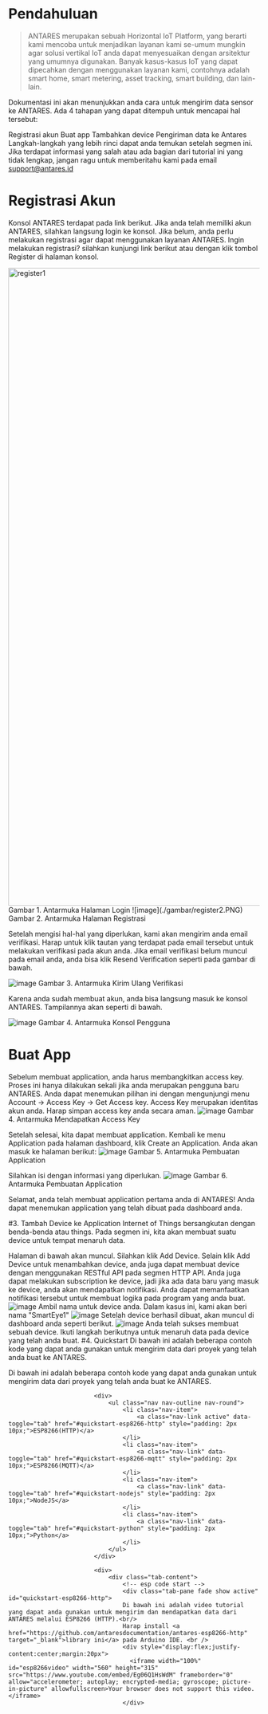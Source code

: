 # Pendahuluan

> ANTARES merupakan sebuah Horizontal IoT Platform, yang berarti kami mencoba untuk menjadikan layanan kami se-umum mungkin agar solusi vertikal IoT anda dapat menyesuaikan dengan arsitektur yang umumnya digunakan. Banyak kasus-kasus IoT yang dapat dipecahkan dengan menggunakan layanan kami, contohnya adalah smart home, smart metering, asset tracking, smart building, dan lain-lain.

Dokumentasi ini akan menunjukkan anda cara untuk mengirim data sensor ke ANTARES. Ada 4 tahapan yang dapat ditempuh untuk mencapai hal tersebut:

Registrasi akun
Buat app
Tambahkan device
Pengiriman data ke Antares
Langkah-langkah yang lebih rinci dapat anda temukan setelah segmen ini. Jika terdapat informasi yang salah atau ada bagian dari tutorial ini yang tidak lengkap, jangan ragu untuk memberitahu kami pada email support@antares.id
# Registrasi Akun
Konsol ANTARES terdapat pada link berikut. Jika anda telah memiliki akun ANTARES, silahkan langsung login ke konsol. Jika belum, anda perlu melakukan registrasi agar dapat menggunakan layanan ANTARES. Ingin melakukan registrasi? silahkan kunjungi link berikut atau dengan klik tombol Register di halaman konsol. 

<img width="1280" alt="register1" src="https://user-images.githubusercontent.com/60457179/73624994-8b469c80-4675-11ea-8c3f-d15c69c5fe0b.png"> 
Gambar 1. Antarmuka Halaman Login
![image](./gambar/register2.PNG)
Gambar 2. Antarmuka Halaman Registrasi

Setelah mengisi hal-hal yang diperlukan, kami akan mengirim anda email verifikasi. Harap untuk klik tautan yang terdapat pada email tersebut untuk melakukan verifikasi pada akun anda. Jika email verifikasi belum muncul pada email anda, anda bisa klik Resend Verification seperti pada gambar di bawah.

![image](./gambar/register3.PNG)
Gambar 3. Antarmuka Kirim Ulang Verifikasi

Karena anda sudah membuat akun, anda bisa langsung masuk ke konsol ANTARES. Tampilannya akan seperti di bawah.

![image](./gambar/getting-started-4.JPG)
Gambar 4. Antarmuka Konsol Pengguna

# Buat App
Sebelum membuat application, anda harus membangkitkan access key. Proses ini hanya dilakukan sekali jika anda merupakan pengguna baru ANTARES. Anda dapat menemukan pilihan ini dengan mengunjungi menu Account -> Access Key -> Get Access key. Access Key merupakan identitas akun anda. Harap simpan access key anda secara aman.
![image](./gambar/getting-started-7.JPG)
Gambar 4. Antarmuka Mendapatkan Access Key

Setelah selesai, kita dapat membuat application. Kembali ke menu Application pada halaman dashboard, klik Create an Application. Anda akan masuk ke halaman berikut:
![image](./gambar/getting-started-8.JPG)
Gambar 5. Antarmuka Pembuatan Application

Silahkan isi dengan informasi yang diperlukan.
![image](./gambar/getting-started-8.JPG)
Gambar 6. Antarmuka Pembuatan Application

Selamat, anda telah membuat application pertama anda di ANTARES! Anda dapat menemukan application yang telah dibuat pada dashboard anda.

#3. Tambah Device ke Application
Internet of Things bersangkutan dengan benda-benda atau things. Pada segmen ini, kita akan membuat suatu device untuk tempat menaruh data.

Halaman di bawah akan muncul. Silahkan klik Add Device. Selain klik Add Device untuk menambahkan device, anda juga dapat membuat device dengan menggunakan RESTful API pada segmen HTTP API. Anda juga dapat melakukan subscription ke device, jadi jika ada data baru yang masuk ke device, anda akan mendapatkan notifikasi. Anda dapat memanfaatkan notifikasi tersebut untuk membuat logika pada program yang anda buat.
![image](./gambar/getting-started-10.JPG)
Ambil nama untuk device anda. Dalam kasus ini, kami akan beri nama "SmartEye1"
![image](./gambar/getting-started-11.JPG)
Setelah device berhasil dibuat, akan muncul di dashboard anda seperti berikut.
![image](./gambar/getting-started-13.JPG)
Anda telah sukses membuat sebuah device. Ikuti langkah berikutnya untuk menaruh data pada device yang telah anda buat.
#4. Quickstart
Di bawah ini adalah beberapa contoh kode yang dapat anda gunakan untuk mengirim data dari proyek yang telah anda buat ke ANTARES.
<p>Di bawah ini adalah beberapa contoh kode yang dapat anda gunakan untuk mengirim data dari proyek yang telah anda buat ke ANTARES.</p>

                            <div>
                                <ul class="nav nav-outline nav-round">
                                    <li class="nav-item">
                                        <a class="nav-link active" data-toggle="tab" href="#quickstart-esp8266-http" style="padding: 2px 10px;">ESP8266(HTTP)</a>
                                    </li>
                                    <li class="nav-item">
                                        <a class="nav-link" data-toggle="tab" href="#quickstart-esp8266-mqtt" style="padding: 2px 10px;">ESP8266(MQTT)</a>
                                    </li>
                                    <li class="nav-item">
                                        <a class="nav-link" data-toggle="tab" href="#quickstart-nodejs" style="padding: 2px 10px;">NodeJS</a>
                                    </li>
                                    <li class="nav-item">
                                        <a class="nav-link" data-toggle="tab" href="#quickstart-python" style="padding: 2px 10px;">Python</a>
                                    </li>
                                </ul>
                            </div>

                            <div>
                                <div class="tab-content">
                                    <!-- esp code start -->
                                    <div class="tab-pane fade show active" id="quickstart-esp8266-http">
                                    Di bawah ini adalah video tutorial yang dapat anda gunakan untuk mengirim dan mendapatkan data dari ANTARES melalui ESP8266 (HTTP).<br/>
                                    Harap install <a href="https://github.com/antaresdocumentation/antares-esp8266-http" target="_blank">library ini</a> pada Arduino IDE. <br />
                                    <div style="display:flex;justify-content:center;margin:20px">
                                      <iframe width="100%" id="esp8266video" width="560" height="315" src="https://www.youtube.com/embed/Eg06Q1HsWdM" frameborder="0" allow="accelerometer; autoplay; encrypted-media; gyroscope; picture-in-picture" allowfullscreen>Your browser does not support this video.</iframe>
                                    </div>




